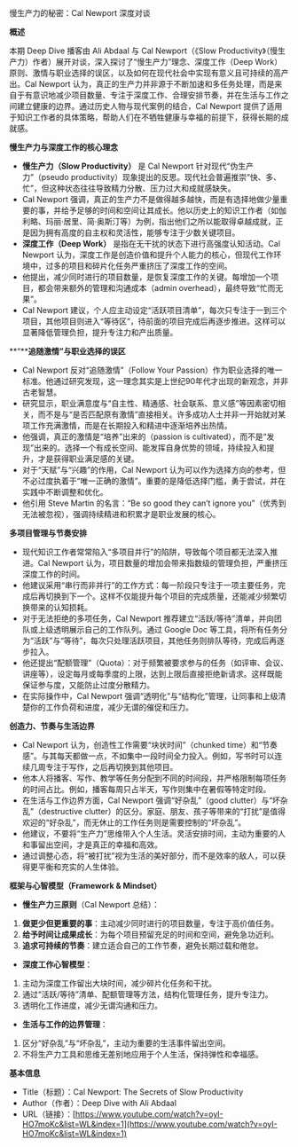 慢生产力的秘密：Cal Newport 深度对谈

  

**概述**

  

本期 Deep Dive 播客由 Ali Abdaal 与 Cal Newport（《Slow Productivity》（慢生产力）作者）展开对谈，深入探讨了“慢生产力”理念、深度工作（Deep Work）原则、激情与职业选择的误区，以及如何在现代社会中实现有意义且可持续的高产出。Cal Newport 认为，真正的生产力并非源于不断加速和多任务处理，而是来自于有意识地减少项目数量、专注于深度工作、合理安排节奏，并在生活与工作之间建立健康的边界。通过历史人物与现代案例的结合，Cal Newport 提供了适用于知识工作者的具体策略，帮助人们在不牺牲健康与幸福的前提下，获得长期的成就感。

  

**慢生产力与深度工作的核心理念**

- **慢生产力（****Slow Productivity****）** 是 Cal Newport 针对现代“伪生产力”（pseudo productivity）现象提出的反思。现代社会普遍推崇“快、多、忙”，但这种状态往往导致精力分散、压力过大和成就感缺失。
- Cal Newport 强调，真正的生产力不是做得越多越快，而是有选择地做少量重要的事，并给予足够的时间和空间让其成长。他以历史上的知识工作者（如伽利略、玛丽·居里、简·奥斯汀等）为例，指出他们之所以能取得卓越成就，正是因为拥有高度的自主权和灵活性，能够专注于少数关键项目。
- **深度工作（****Deep Work****）** 是指在无干扰的状态下进行高强度认知活动。Cal Newport 认为，深度工作是创造价值和提升个人能力的核心，但现代工作环境中，过多的项目和碎片化任务严重挤压了深度工作的空间。
- 他提出，减少同时进行的项目数量，是恢复深度工作的关键。每增加一个项目，都会带来额外的管理和沟通成本（admin overhead），最终导致“忙而无果”。
- Cal Newport 建议，个人应主动设定“活跃项目清单”，每次只专注于一到三个项目，其他项目则进入“等待区”，待前面的项目完成后再逐步推进。这样可以显著降低管理负担，提升专注力和产出质量。

  

**“****追随激情”与职业选择的误区**

- Cal Newport 反对“追随激情”（Follow Your Passion）作为职业选择的唯一标准。他通过研究发现，这一理念其实是上世纪90年代才出现的新观念，并非古老智慧。
- 研究显示，职业满意度与“自主性、精通感、社会联系、意义感”等因素密切相关，而不是与“是否匹配原有激情”直接相关。许多成功人士并非一开始就对某项工作充满激情，而是在长期投入和精进中逐渐培养出热情。
- 他强调，真正的激情是“培养”出来的（passion is cultivated），而不是“发现”出来的。选择一个有成长空间、能发挥自身优势的领域，持续投入和提升，才是获得职业满足感的关键。
- 对于“天赋”与“兴趣”的作用，Cal Newport 认为可以作为选择方向的参考，但不必过度执着于“唯一正确的激情”。重要的是降低选择门槛，勇于尝试，并在实践中不断调整和优化。
- 他引用 Steve Martin 的名言：“Be so good they can’t ignore you”（优秀到无法被忽视），强调持续精进和积累才是职业发展的核心。

  

**多项目管理与节奏安排**

- 现代知识工作者常常陷入“多项目并行”的陷阱，导致每个项目都无法深入推进。Cal Newport 认为，项目数量的增加会带来指数级的管理负担，严重挤压深度工作的时间。
- 他建议采用“串行而非并行”的工作方式：每一阶段只专注于一项主要任务，完成后再切换到下一个。这样不仅能提升每个项目的完成质量，还能减少频繁切换带来的认知损耗。
- 对于无法拒绝的多项任务，Cal Newport 推荐建立“活跃/等待”清单，并向团队或上级透明展示自己的工作队列。通过 Google Doc 等工具，将所有任务分为“活跃”与“等待”，每次只处理活跃项目，其他任务则排队等待，完成后再逐步拉入。
- 他还提出“配额管理”（Quota）：对于频繁被要求参与的任务（如评审、会议、讲座等），设定每月或每季度的上限，达到上限后直接拒绝新请求。这样既能保证参与度，又能防止过度分散精力。
- 在实际操作中，Cal Newport 强调“透明化”与“结构化”管理，让同事和上级清楚你的工作负荷和进度，减少无谓的催促和压力。

  

**创造力、节奏与生活边界**

- Cal Newport 认为，创造性工作需要“块状时间”（chunked time）和“节奏感”。与其每天都做一点，不如集中一段时间全力投入。例如，写书时可以连续几周专注于写作，之后再切换到其他项目。
- 他本人将播客、写作、教学等任务分配到不同的时间段，并严格限制每项任务的时间占比。例如，播客每周只占半天，写作则集中在暑假等特定时段。
- 在生活与工作边界方面，Cal Newport 强调“好杂乱”（good clutter）与“坏杂乱”（destructive clutter）的区分。家庭、朋友、孩子等带来的“打扰”是值得欢迎的“好杂乱”，而无休止的工作任务则是需要控制的“坏杂乱”。
- 他建议，不要将“生产力”思维带入个人生活。灵活安排时间，主动为重要的人和事留出空间，才是真正的幸福和高效。
- 通过调整心态，将“被打扰”视为生活的美好部分，而不是效率的敌人，可以获得更平衡和充实的人生体验。

  

**框架与心智模型（****Framework & Mindset****）**

- **慢生产力三原则**（Cal Newport 总结）：

1. **做更少但更重要的事**：主动减少同时进行的项目数量，专注于高价值任务。
2. **给予时间让成果成长**：为每个项目预留充足的时间和空间，避免急功近利。
3. **追求可持续的节奏**：建立适合自己的工作节奏，避免长期过载和倦怠。

- **深度工作心智模型**：

1. 主动为深度工作留出大块时间，减少碎片化任务和干扰。
2. 通过“活跃/等待”清单、配额管理等方法，结构化管理任务，提升专注力。
3. 透明化工作进度，减少无谓沟通和压力。

- **生活与工作的边界管理**：

1. 区分“好杂乱”与“坏杂乱”，主动为重要的生活事件留出空间。
2. 不将生产力工具和思维无差别地应用于个人生活，保持弹性和幸福感。

  

**基本信息**

- Title（标题）：Cal Newport: The Secrets of Slow Productivity
- Author（作者）：Deep Dive with Ali Abdaal
- URL（链接）：[https://www.youtube.com/watch?v=oyI-HO7moKc&list=WL&index=1](https://www.youtube.com/watch?v=oyI-HO7moKc&list=WL&index=1)